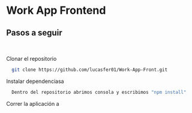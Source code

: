 # Work App Frontend

## Pasos a seguir

</br>

Clonar el repositorio

```bash
  git clone https://github.com/lucasfer01/Work-App-Front.git
```

Instalar dependenciasa

```bash
  Dentro del repositorio abrimos consola y escribimos "npm install"
```

Correr la aplicación
a
```bash

```
